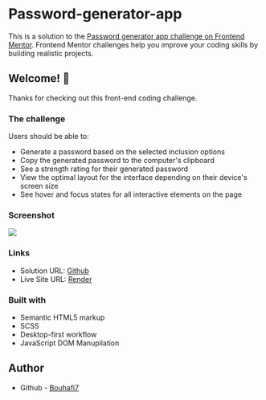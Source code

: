 # Password-generator-app

This is a solution to the [Password generator app challenge on Frontend Mentor](https://www.frontendmentor.io/challenges/password-generator-app-Mr8CLycqjh). Frontend Mentor challenges help you improve your coding skills by building realistic projects.

## Welcome! 👋

Thanks for checking out this front-end coding challenge.

### The challenge

Users should be able to:

- Generate a password based on the selected inclusion options
- Copy the generated password to the computer's clipboard
- See a strength rating for their generated password
- View the optimal layout for the interface depending on their device's screen size
- See hover and focus states for all interactive elements on the page

### Screenshot

![](https://res.cloudinary.com/dz209s6jk/image/upload/v1661436487/Challenges/pq66aieybewwpo2zlryv.jpg)

### Links

-   Solution URL: [Github](https://github.com/Bouhafi7/Password-generator-app)
-   Live Site URL: [Render](https://password-generator-app-1rf6.onrender.com)

### Built with

-   Semantic HTML5 markup
-   SCSS
-   Desktop-first workflow
-   JavaScript DOM Manupilation

## Author

-   Github - [Bouhafi7](https://github.com/Bouhafi7)
